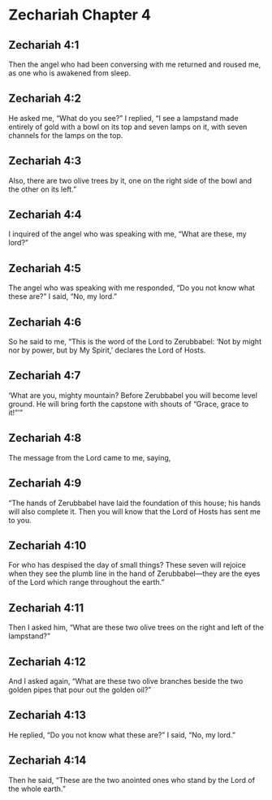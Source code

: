 # Zechariah Chapter 4

## Zechariah 4:1
Then the angel who had been conversing with me returned and roused me, as one who is awakened from sleep.

## Zechariah 4:2
He asked me, “What do you see?” I replied, “I see a lampstand made entirely of gold with a bowl on its top and seven lamps on it, with seven channels for the lamps on the top.

## Zechariah 4:3
Also, there are two olive trees by it, one on the right side of the bowl and the other on its left.”

## Zechariah 4:4
I inquired of the angel who was speaking with me, “What are these, my lord?”

## Zechariah 4:5
The angel who was speaking with me responded, “Do you not know what these are?” I said, “No, my lord.”

## Zechariah 4:6
So he said to me, “This is the word of the Lord to Zerubbabel: ‘Not by might nor by power, but by My Spirit,’ declares the Lord of Hosts.

## Zechariah 4:7
‘What are you, mighty mountain? Before Zerubbabel you will become level ground. He will bring forth the capstone with shouts of “Grace, grace to it!”’”

## Zechariah 4:8
The message from the Lord came to me, saying,

## Zechariah 4:9
“The hands of Zerubbabel have laid the foundation of this house; his hands will also complete it. Then you will know that the Lord of Hosts has sent me to you.

## Zechariah 4:10
For who has despised the day of small things? These seven will rejoice when they see the plumb line in the hand of Zerubbabel—they are the eyes of the Lord which range throughout the earth.”

## Zechariah 4:11
Then I asked him, “What are these two olive trees on the right and left of the lampstand?”

## Zechariah 4:12
And I asked again, “What are these two olive branches beside the two golden pipes that pour out the golden oil?”

## Zechariah 4:13
He replied, “Do you not know what these are?” I said, “No, my lord.”

## Zechariah 4:14
Then he said, “These are the two anointed ones who stand by the Lord of the whole earth.”
